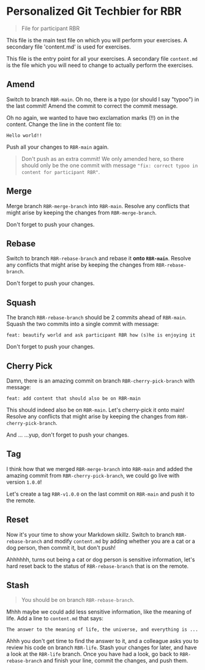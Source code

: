 # Personalized Git Techbier for RBR

> File for participant RBR

This file is the main test file on which you will perform your exercises. A
secondary file 'content.md' is used for  exercises.

This file is the entry point for all your exercises. A secondary file
`content.md` is the file which you will need to change to actually perform the
exercises.

## Amend

Switch to branch `RBR-main`. Oh no, there is a typo (or should I say "typoo") in
the last commit! Amend the commit to correct the commit message.

Oh no again, we wanted to have two exclamation marks (!!) on in the content.
Change the line in the content file to:

```
Hello world!!
```

Push all your changes to `RBR-main` again.

> Don't push as an extra commit! We only amended here, so there should only be
> the one commit with message
> `"fix: correct typoo in content for participant RBR"`.

## Merge

Merge branch `RBR-merge-branch` into `RBR-main`. Resolve any conflicts that might arise
by keeping the changes from `RBR-merge-branch`.

Don't forget to push your changes.

## Rebase

Switch to branch `RBR-rebase-branch` and rebase it **onto `RBR-main`**. Resolve any
conflicts that might arise by keeping the changes from `RBR-rebase-branch`.

Don't forget to push your changes.

## Squash

The branch `RBR-rebase-branch` should be 2 commits ahead of `RBR-main`. Squash the two
commits into a single commit with message:

```
feat: beautify world and ask participant RBR how (s)he is enjoying it
```

Don't forget to push your changes.

## Cherry Pick

Damn, there is an amazing commit on branch `RBR-cherry-pick-branch` with message:

```
feat: add content that should also be on RBR-main
```

This should indeed also be on `RBR-main`. Let's cherry-pick it onto main! Resolve
any conflicts that might arise by keeping the changes from `RBR-cherry-pick-branch`.

And ...
...yup, don't forget to push your changes.

## Tag

I think how that we merged `RBR-merge-branch` into `RBR-main` and added the amazing
commit from `RBR-cherry-pick-branch`, we could go live with version `1.0.0`!

Let's create a tag `RBR-v1.0.0` on the last commit on `RBR-main` and push it to the
remote.

## Reset

Now it's your time to show your Markdown skillz. Switch to branch `RBR-rebase-branch`
and modify `content.md` by adding whether you are a cat or a dog person, then
commit it, but don't push!

Ahhhhhh, turns out being a cat or dog person is sensitive information, let's
hard reset back to the status of `RBR-rebase-branch` that is on the remote.

## Stash

> You should be on branch `RBR-rebase-branch`.

Mhhh maybe we could add less sensitive information, like the meaning of life.
Add a line to `content.md` that says:

```
The answer to the meaning of life, the universe, and everything is ...
```

Ahhh you don't get time to find the answer to it, and a colleague asks you to
review his code on branch `RBR-life`. Stash your changes for later, and have a
look at the `RBR-life` branch. Once you have had a look, go back to
`RBR-rebase-branch` and finish your line, commit the changes, and push them.
